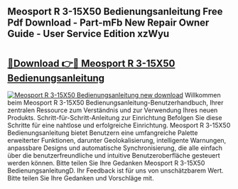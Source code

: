 ## Meosport R 3-15X50 Bedienungsanleitung Free Pdf Download - Part-mFb New Repair Owner Guide - User Service Edition xzWyu

# <h2><a href="http://df4sxls.blite.top/?on=Meosport+R+3-15X50+Bedienungsanleitung">🔗Download 👉🔴 Meosport R 3-15X50 Bedienungsanleitung</a></h2>

[![Meosport R 3-15X50 Bedienungsanleitung new download](https://i.imgur.com/lujVjoI.png)](http://df4sxls.blite.top/?on=Meosport+R+3-15X50+Bedienungsanleitung)
Willkommen beim Meosport R 3-15X50 Bedienungsanleitung-Benutzerhandbuch, Ihrer zentralen Ressource zum Verständnis und zur Verwendung Ihres neuen Produkts. Schritt-für-Schritt-Anleitung zur Einrichtung Befolgen Sie diese Schritte für eine nahtlose und erfolgreiche Einrichtung. Meosport R 3-15X50 Bedienungsanleitung bietet Benutzern eine umfangreiche Palette erweiterter Funktionen, darunter Geolokalisierung, intelligente Warnungen, anpassbare Designs und automatische Synchronisierung, die alle einfach über die benutzerfreundliche und intuitive Benutzeroberfläche gesteuert werden können. Bitte teilen Sie Ihre Gedanken Meosport R 3-15X50 BedienungsanleitungD. Ihr Feedback ist für uns von unschätzbarem Wert. Bitte teilen Sie Ihre Gedanken und Vorschläge mit.
